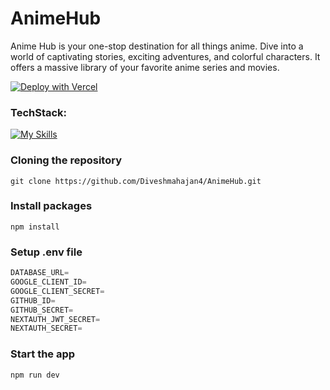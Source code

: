 # AnimeHub

Anime Hub is your one-stop destination for all things anime. Dive into a world of captivating stories, exciting adventures, and colorful characters. It offers a massive library of your favorite anime series and movies.

[![Deploy with Vercel](https://vercel.com/button)](anime-hub-rust.vercel.app)

<h3>TechStack:</h3>

[![My Skills](https://skillicons.dev/icons?i=ts,next,prisma,mongo)](https://skillicons.dev)

### Cloning the repository

```shell
git clone https://github.com/Diveshmahajan4/AnimeHub.git
```

### Install packages

```shell
npm install
```

### Setup .env file

```js
DATABASE_URL=
GOOGLE_CLIENT_ID=
GOOGLE_CLIENT_SECRET=
GITHUB_ID=
GITHUB_SECRET=
NEXTAUTH_JWT_SECRET=
NEXTAUTH_SECRET=
```

### Start the app

```shell
npm run dev
```
